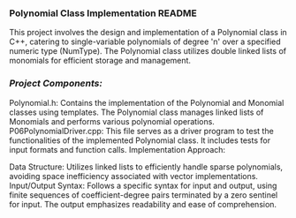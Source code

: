 ### **Polynomial Class Implementation README**
This project involves the design and implementation of a Polynomial class in C++, catering to single-variable polynomials of degree 'n' over a specified numeric type (NumType). The Polynomial class utilizes double linked lists of monomials for efficient storage and management.

### *Project Components:*

Polynomial.h: Contains the implementation of the Polynomial and Monomial classes using templates. The Polynomial class manages linked lists of Monomials and performs various polynomial operations.
P06PolynomialDriver.cpp: This file serves as a driver program to test the functionalities of the implemented Polynomial class. It includes tests for input formats and function calls.
Implementation Approach:

Data Structure: Utilizes linked lists to efficiently handle sparse polynomials, avoiding space inefficiency associated with vector implementations.
Input/Output Syntax: Follows a specific syntax for input and output, using finite sequences of coefficient-degree pairs terminated by a zero sentinel for input. The output emphasizes readability and ease of comprehension.
